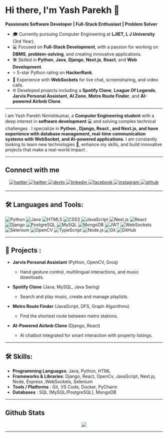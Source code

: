 # Hi there, I'm Yash Parekh 👋

**Passionate Software Developer | Full-Stack Enthusiast | Problem Solver**

- 🎓 Currently pursuing Computer Engineering at **LJIET, L J University** (3rd Year).
- 💻 Focused on **Full-Stack Development**, with a passion for working on **DBMS**, **problem-solving**, and creating innovative applications.
- 🛠️ Skilled in **Python**, **Java**, **Django**, **Next.js**, **React**, and **Web Development**.
- ⭐ 5-star Python rating on **HackerRank**.
- 🔧 Experience with **WebSockets** for live chat, screensharing, and video calls.
- 🌐 Developed projects including a **Spotify Clone**, **League Of Legends**, **Jarvis Personal Assistant**, **AI Zone**, **Metro Route Finder**, and **AI-powered Airbnb Clone**.

---

I am Yash Parekh Nimishkumar, a **Computer Engineering student**  with a deep interest in **software development** 💻 and solving complex technical challenges . I specialize in **Python , Django, React , and Next.js, and have experience with database management, real-time communication systems with WebSocket, and AI-powered applications**. I am constantly looking to learn new technologies 🚀, enhance my skills, and build innovative projects that make a real-world impact .

---

## Connect with me  
<div align="center">
<a href="mailto:yashnparekh2005@gmail.com" target="_blank">
<img src=
  https://img.shields.io/badge/-Gmail-red?style=for-the-badge&logo=gmail&logoColor=white alt=twitter style="margin-bottom: 5px;" />
</a>
<a href="https://twitter.com/https://x.com/Y_A_S_H_007" target="_blank">
<img src=https://img.shields.io/badge/twitter-%2300acee.svg?&style=for-the-badge&logo=twitter&logoColor=white alt=twitter style="margin-bottom: 5px;" />
</a>
<a href="https://dev.to/https://dev.to/yash_parekh_9293b83556519" target="_blank">
<img src=https://img.shields.io/badge/dev.to-%2308090A.svg?&style=for-the-badge&logo=dev.to&logoColor=white alt=devto style="margin-bottom: 5px;" />
</a>
<a href="https://linkedin.com/in/https://www.linkedin.com/in/yashnparekh/" target="_blank">
<img src=https://img.shields.io/badge/linkedin-%231E77B5.svg?&style=for-the-badge&logo=linkedin&logoColor=white alt=linkedin style="margin-bottom: 5px;" />
</a>
<a href="https://www.facebook.com/https://www.facebook.com/profile.php?id=100081121778578" target="_blank">
<img src=https://img.shields.io/badge/facebook-%232E87FB.svg?&style=for-the-badge&logo=facebook&logoColor=white alt=facebook style="margin-bottom: 5px;" />
</a>
<a href="https://instagram.com/https://www.instagram.com/yashnparekh2005/" target="_blank">
<img src=https://img.shields.io/badge/instagram-%23000000.svg?&style=for-the-badge&logo=instagram&logoColor=white alt=instagram style="margin-bottom: 5px;" />
</a>
<a href="https://github.com/https://github.com/YashNParekh" target="_blank">
<img src=https://img.shields.io/badge/github-%2324292e.svg?&style=for-the-badge&logo=github&logoColor=white alt=github style="margin-bottom: 5px;" />
</a>  
</div>  
  

---

## 🛠️ Languages and Tools:

![Python](https://img.shields.io/badge/Python-3776AB?style=for-the-badge&logo=python&logoColor=white)
![Java](https://img.shields.io/badge/Java-007396?style=for-the-badge&logo=java&logoColor=white)
![HTML5](https://img.shields.io/badge/HTML5-E34F26?style=for-the-badge&logo=html5&logoColor=white)
![CSS3](https://img.shields.io/badge/CSS3-1572B6?style=for-the-badge&logo=css3&logoColor=white)
![JavaScript](https://img.shields.io/badge/JavaScript-F7DF1E?style=for-the-badge&logo=javascript&logoColor=black)
![Next.js](https://img.shields.io/badge/Next.js-000000?style=for-the-badge&logo=nextdotjs&logoColor=white)
![React](https://img.shields.io/badge/React-61DAFB?style=for-the-badge&logo=react&logoColor=black)
![Django](https://img.shields.io/badge/Django-092E20?style=for-the-badge&logo=django&logoColor=white)
![PostgreSQL](https://img.shields.io/badge/PostgreSQL-336791?style=for-the-badge&logo=postgresql&logoColor=white)
![MySQL](https://img.shields.io/badge/MySQL-4479A1?style=for-the-badge&logo=mysql&logoColor=white)
![MongoDB](https://img.shields.io/badge/MongoDB-47A248?style=for-the-badge&logo=mongodb&logoColor=white)
![JWT](https://img.shields.io/badge/JWT-000000?style=for-the-badge&logo=jsonwebtokens&logoColor=white)
![WebSockets](https://img.shields.io/badge/WebSockets-000000?style=for-the-badge&logo=websocket&logoColor=white)
![Selenium](https://img.shields.io/badge/Selenium-43B02A?style=for-the-badge&logo=selenium&logoColor=white)
![OpenCV](https://img.shields.io/badge/OpenCV-5C3EE8?style=for-the-badge&logo=opencv&logoColor=white)
![TypeScript](https://img.shields.io/badge/TypeScript-3178C6?style=for-the-badge&logo=typescript&logoColor=white)
![Node.js](https://img.shields.io/badge/Node.js-339933?style=for-the-badge&logo=nodedotjs&logoColor=white)
![Git](https://img.shields.io/badge/Git-F05032?style=for-the-badge&logo=git&logoColor=white)
![GitHub](https://img.shields.io/badge/GitHub-181717?style=for-the-badge&logo=github&logoColor=white)

---

## 🌟 Projects :

- **Jarvis Personal Assistant** (Python, OpenCV, Groq)
  - Hand gesture control, multilingual interactions, and music downloads.
  
- **Spotify Clone** (Java, MySQL, Java Swing)
  - Search and play music, create and manage playlists.

- **Metro Route Finder** (JavaScript, DFS, Graph Algorithms)
  - Find the shortest route between metro stations.

- **AI-Powered Airbnb Clone** (Django, React)
  - AI chatbot integrated for smart interaction with property listings.

---

## 🛠️ Skills:

- **Programming Languages**: Java, Python, HTML
- **Frameworks & Libraries**: Django, React, OpenCv, JavaScript, Next.js, Node, Express ,WebSockets, Selenium
- **Tools / Platforms** : Git, VS Code, Docker, PyCharm
- **Databases** : SQL (MySQL/PostgreSQL), MongoDB

---


## Github Stats  
<div align="center"><img src="https://github-readme-stats.vercel.app/api?username=YashNParekh&show_icons=true&count_private=true&hide_border=true" align="center" /></div>  

---

